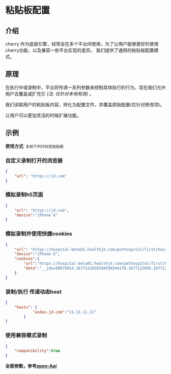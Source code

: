 # 粘贴板配置

## 介绍
cherry 作为底层引擎，经常会在多个平台间使用，为了让用户能够更好的使用cherry功能，以及兼容一些平台实现的差异。
我们提供了通用的粘贴板配置模式。

## 原理

在执行中或录制中，平台将传递一系列参数来控制具体执行的行为，现在我们允许用户去覆盖或扩充它 *(注: 仅针对本地有效)* 。

我们读取用户的粘贴板内容，转化为配置文件，并覆盖原始配置(仅针对修改项)。

让用户可以更加灵活的时候扩展功能。


## 示例 

**使用方式**: `复制下列代码至粘贴板`

### 自定义录制打开的浏览器

```json
{
    "url": "https://jd.com"
}
```

### 模拟录制h5页面
```json
{
    "url": "https://jd.com",
    "device":"iPhone 6"
}
```

### 模拟录制并使用快捷cookies
```json
{
    "url": "https://hospital-beta01.healthjd.com/pethospital/first/housekeeper",
    "device":"iPhone 6",
    "cookies":{
        "url":"https://hospital-beta01.healthjd.com/pethospital/first/housekeeper",
    	"data":"__jda=98075014.1677122656594590344178.1677122656.1677122656.1677122656.1; __jdv=98075014%7Cdirect%7C-%7Cnone%7C-%7C1677122656595; __jdc=98075014; mba_muid=1677122656594590344178; pt_key=AAJj9tzYADDlAcxsjRJmiKtwOjUpXA6xKyGngu0jjpv0UKr2anI7VYrzg5QXBn29NjomMiFl4; pt_pin=jd_71016da8d4de3; pt_token=hr8eh2zt; pwdt_id=jd_71016da8d4de3; sfstoken=tk01ma5161b90a8sMXgxNGh4K1IvvgX7/JGshz3aFJC0upRHpzZQup8CM8EUdz1U3d/HtnT7IenQnq+LBMv12AC6wf/k; __jdb=98075014.7.1677122656594590344178|1.1677122656; mba_sid=16771226565972996304242824537.4; __jd_ref_cls=MInternetPetHospital_FirstHousekeeper_Tab"
    }
}
```

### 录制/执行 传递动态host

```json
{
    "hosts": {
            "asdas.jd.com":"11.11.11.11"
        }
}
```

### 使用兼容模式录制

```json
{
    "compatibility":true
}
```

**全部参数，参考[open-Api](https://dqa.jd.com/cherry/guide/api/httpApi.html)**